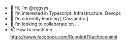 - 👋 Hi, I’m @eggsys
- 👀 I’m interested in Typescript, Infrastructure, Devops
- 🌱 I’m currently learning [ Cassandra ]
- 💞️ I’m looking to collaborate on ...
- 📫 How to reach me ...
https://www.facebook.com/RungkritTitachocenimit
<!---
eggsys/eggsys is a ✨ special ✨ repository because its `README.md` (this file) appears on your GitHub profile.
You can click the Preview link to take a look at your changes.
--->
